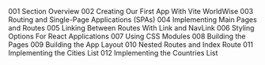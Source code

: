 001 Section Overview
002 Creating Our First App With Vite WorldWise
003 Routing and Single-Page Applications (SPAs)
004 Implementing Main Pages and Routes
005 Linking Between Routes With Link and NavLink
006 Styling Options For React Applications
007 Using CSS Modules
008 Building the Pages
009 Building the App Layout
010 Nested Routes and Index Route
011 Implementing the Cities List
012 Implementing the Countries List